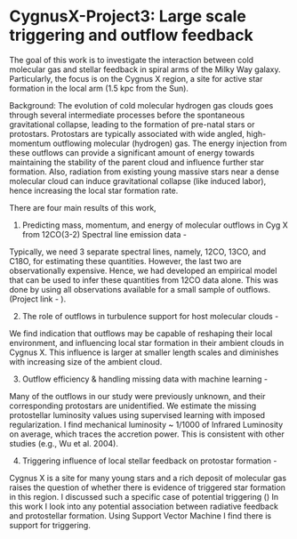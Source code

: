 # CygnusX-Project3: Large scale triggering and outflow feedback 

The goal of this work is to investigate the interaction between cold molecular gas and stellar feedback in spiral arms of the Milky Way galaxy. Particularly, the focus is on the Cygnus X region, a site for active star formation in the local arm (1.5 kpc from the Sun).

Background: The evolution of cold molecular hydrogen gas clouds goes through several intermediate processes before the spontaneous gravitational collapse, leading to the formation of pre-natal stars or protostars. Protostars are typically associated with wide angled, high-momentum outflowing molecular (hydrogen) gas. The energy injection from these outflows can provide a significant amount of energy towards maintaining the stability of the parent cloud and influence further star formation. Also, radiation from existing young massive stars near a dense molecular cloud can induce gravitational collapse (like induced labor), hence increasing the local star formation rate.

There are four main results of this work,


1. Predicting mass, momentum, and energy of molecular outflows in Cyg X from 12CO(3-2) Spectral line emission data - 

Typically, we need 3 separate spectral lines, namely, 12CO, 13CO, and C18O, for estimating these quantities. However, the last two are observationally expensive. Hence, we had developed an empirical model that can be used to infer these quantities from 12CO data alone. This was done by using all observations available for a small sample of outflows. (Project link - ).

2. The role of outflows in turbulence support for host molecular clouds - 

We find indication that outflows may be capable of reshaping their local environment, and influencing local star formation in their ambient clouds in Cygnus X. This influence is larger at smaller length scales and diminishes with increasing size of the ambient cloud.

3. Outflow efficiency & handling missing data with machine learning - 

Many of the outflows in our study were previously unknown, and their corresponding protostars are unidentified. We estimate the missing protostellar luminosity values using supervised learning with imposed regularization. I find mechanical luminosity ~ 1/1000 of Infrared Luminosity on average, which traces the accretion power. This is consistent with other studies (e.g., Wu et al. 2004).

4. Triggering influence of local stellar feedback on protostar formation - 

Cygnus X is a site for many young stars and a rich deposit of molecular gas raises the question of whether there is evidence of triggered star formation in this region. I discussed such a specific case of potential triggering () In this work I look into any potential association between radiative feedback and protostellar formation. Using Support Vector Machine I find there is support for triggering.

